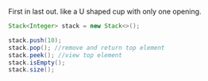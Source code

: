 First in last out.
like a U shaped cup with only one opening.

```java
Stack<Integer> stack = new Stack<>();

stack.push(10);
stack.pop(); //remove and return top element
stack.peek(); //view top element
stack.isEmpty();
stack.size();
```